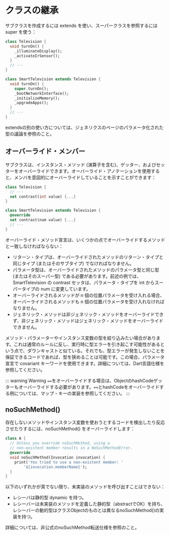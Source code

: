 # クラスの継承

サブクラスを作成するには extends を使い、スーパークラスを参照するには super を使う：

```dart
class Television {
  void turnOn() {
    _illuminateDisplay();
    _activateIrSensor();
  }
  // ···
}

class SmartTelevision extends Television {
  void turnOn() {
    super.turnOn();
    _bootNetworkInterface();
    _initializeMemory();
    _upgradeApps();
  }
  // ···
}
```

extendsの別の使い方については、ジェネリクスのページのパラメータ化された型の議論を参照のこと。

## オーバーライド・メンバー

サブクラスは、インスタンス・メソッド (演算子を含む)、ゲッター、およびセッターをオーバーライドできます。オーバーライド・アノテーションを使用すると、メンバを意図的にオーバーライドしていることを示すことができます：

```dart
class Television {
  // ···
  set contrast(int value) {...}
}

class SmartTelevision extends Television {
  @override
  set contrast(num value) {...}
  // ···
}
```

オーバーライド・メソッド宣言は、いくつかの点でオーバーライドするメソッドと一致しなければならない：

- リターン・タイプは、オーバーライドされたメソッドのリターン・タイプと同じタイプ (またはそのサブタイプ) でなければなりません。
- パラメータ型は、オーバーライドされたメソッドのパラメータ型と同じ型 (またはそのスーパー型) である必要があります。前述の例では、SmartTelevision の contrast セッタは、パラメータ・タイプを int からスーパータイプの num に変更しています。
- オーバーライドされるメソッドが n 個の位置パラメータを受け入れる場合、オーバーライドされるメソッドも n 個の位置パラメータを受け入れなければなりません。
- ジェネリック・メソッドは非ジェネリック・メソッドをオーバーライドできず、非ジェネリック・メソッドはジェネリック・メソッドをオーバーライドできません。

メソッド・パラメーターやインスタンス変数の型を絞り込みたい場合があります。これは通常のルールに反し、実行時に型エラーを引き起こす可能性があるという点で、ダウンキャストと似ている。それでも、型エラーが発生しないことを保証できるコードであれば、型を狭めることは可能です。この場合、パラメータ宣言で covariant キーワードを使用できます。詳細については、Dart言語仕様を参照してください。

::: warning Warning
`==`をオーバーライドする場合は、ObjectのhashCodeゲッターもオーバーライドする必要があります。`==`とhashCodeをオーバーライドする例については、マップ・キーの実装を参照してください。
:::

## noSuchMethod()

存在しないメソッドやインスタンス変数を使おうとするコードを検出したり反応させたりするには、noSuchMethod() をオーバーライドします：

```dart
class A {
  // Unless you override noSuchMethod, using a
  // non-existent member results in a NoSuchMethodError.
  @override
  void noSuchMethod(Invocation invocation) {
    print('You tried to use a non-existent member: '
        '${invocation.memberName}');
  }
}
```

以下のいずれかが真でない限り、未実装のメソッドを呼び出すことはできない：

- レシーバは静的型 dynamic を持つ。
- レシーバーは未実装のメソッドを定義した静的型（abstractでOK）を持ち、レシーバーの動的型はクラスObjectのものとは異なるnoSuchMethod()の実装を持つ。

詳細については、非公式のnoSuchMethod転送仕様を参照のこと。